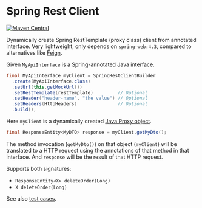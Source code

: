 # Spring Rest Client

[![Maven Central](https://maven-badges.herokuapp.com/maven-central/se.bjurr.springresttemplateclient/spring-rest-client/badge.svg)](https://maven-badges.herokuapp.com/maven-central/se.bjurr.springresttemplateclient/spring-rest-client)

Dynamically create Spring RestTemplate (proxy class) client from annotated interface. Very lightweight, only depends on `spring-web:4.3`, compared to alternatives like [Feign](https://github.com/OpenFeign/feign).

Given `MyApiInterface` is a Spring-annotated Java interface.

```java
final MyApiInterface myClient = SpringRestClientBuilder
  .create(MyApiInterface.class)
  .setUrl(this.getMockUrl())
  .setRestTemplate(restTemplate)         // Optional
  .setHeader("header-name", "the value") // Optional
  .setHeaders(HttpHeaders)               // Optional
  .build();
```

Here `myClient` is a dynamically created [Java Proxy object](https://docs.oracle.com/javase/7/docs/api/java/lang/reflect/Proxy.html).

```java
final ResponseEntity<MyDTO> response = myClient.getMyDto();
```

The method invocation (`getMyDto()`) on that object (`myClient`) will be translated to a HTTP request using the annotations of that method in that interface. And `response` will be the result of that HTTP request.

Supports both signatures:

- `ResponseEntity<X> deleteOrder(Long)`
- `X deleteOrder(Long)`

See also [test cases](/src/test/java/se/bjurr/springresttemplateclient/test).
